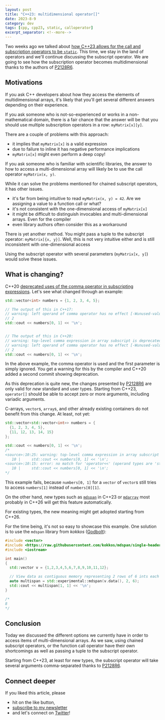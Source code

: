 ```yaml
---
layout: post
title: "C++23: multidimensional operator[]"
date: 2023-8-9
category: dev
tags: [cpp, cpp23, static, calloperator]
excerpt_separator: <!--more-->
---
```

Two weeks ago we talked about [how C++23 allows for the call and subscription operators to be `static`](https://www.sandordargo.com/blog/2023/07/26/cpp23-static-call-and-subscript-operator). This time, we stay in the land of operators and we'll continue discussing the subscript operator. We are going to see how the subscription operator becomes multidimensional thanks to the authors of [P2128R6](https://www.open-std.org/jtc1/sc22/wg21/docs/papers/2021/p2128r6.pdf).

## Motivations

If you ask C++ developers about how they access the elements of multidimensional arrays, it's likely that you'll get several different answers depending on their experience.

If you ask someone who is not-so-experienced or works in a non-mathematical domain, there is a fair chance that the answer will be that you should use multiple subscription operators in a row: `myMatrix[x][y]`.

There are a couple of problems with this approach:
- it implies that `myMatrix[x]` is a valid expression
- due to failure to inline it has negative performance implications
- `myMatrix[x]` might even perform a deep copy!

If you ask someone who is familiar with scientific libraries, the answer to how to access a multi-dimensional array will likely be to use the call operator `myMatrix(x, y)`.

While it can solve the problems mentioned for chained subscript operators, it has other issues.
- it's far from being intuitive to read `myMatrix(x, y) = 42`. Are we assigning a value to a function call or what?
- it's not consistent with the one-dimensional access of `myMatrix[x]`
- it might be difficult to distinguish invocables and multi-dimensional arrays. Even for the compiler
- even library authors often consider this as a workaround

There is yet another method. You might pass a tuple to the subscript operator: `myMatrix[{x, y}]`. Well, this is not very intuitive either and is still inconsistent with one-dimensional access

Using the subscript operator with several parameters (`myMatrix[x, y]`) would solve these issues.

## What is changing?

C++20 [deprecated uses of the comma operator in subscripting expressions](https://www.open-std.org/jtc1/sc22/wg21/docs/papers/2019/p1161r3.html). Let's see what changed through an example:

```cpp
std::vector<int> numbers = {1, 2, 3, 4, 5};

// The output of this in C++17:
// warning: left operand of comma operator has no effect [-Wunused-value]
// 2
std::cout << numbers[0, 1] << '\n';


// The output of this in C++20:  
// warning: top-level comma expression in array subscript is deprecated [-Wcomma-subscript]
// warning: left operand of comma operator has no effect [-Wunused-value]
// 2
std::cout << numbers[0, 1] << '\n';
```

In the above example, the comma operator is used and the first parameter is simply ignored. You get a warning for this by the compiler and C++20 added a second commit showing deprecation.

As this deprecation is quite new, the changes presented by [P2128R6](https://www.open-std.org/jtc1/sc22/wg21/docs/papers/2021/p2128r6.pdf) are only valid for *new* standard and user types. Starting from C++23, `operator[]` should be able to accept zero or more arguments, including variadic arguments.

C-arrays, `vector`s, `array`s, and other already existing containers do not benefit from this change. At least, not yet:

```cpp
std::vector<std::vector<int>> numbers = {
  {1, 2, 3, 4, 5},
  {11, 12, 13, 14, 15}
};

std::cout << numbers[0, 1] << '\n';
/*
<source>:10:25: warning: top-level comma expression in array subscript changed meaning in C++23 [-Wcomma-subscript]
   10 |     std::cout << numbers[0, 1] << '\n';
<source>:10:15: error: no match for 'operator<<' (operand types are 'std::ostream' {aka 'std::basic_ostream<char>'} and '__gnu_cxx::__alloc_traits<std::allocator<std::vector<int> >, std::vector<int> >::value_type' {aka 'std::vector<int>'})
   10 |     std::cout << numbers[0, 1] << '\n';
*/
```

This example fails, because `numbers[0, 1]` for a `vector` of `vector`s still tries to access `numbers[1]` instead of `numbers[0][1]`.

On the other hand, new types such as [`mdspan`](https://www.open-std.org/jtc1/sc22/wg21/docs/papers/2020/p0009r10.html) in C++23 or [`mdarray`](https://www.open-std.org/jtc1/sc22/wg21/docs/papers/2019/p1684r0.pdf) most probably in C++26 will get this feature automatically.

For existing types, the new meaning might get adopted starting from C++26.

For the time being, it's not so easy to showcase this example. One solution is to use the `mdspan` library from *kokkos* ([Godbolt](https://godbolt.org/#g:!((g:!((g:!((h:codeEditor,i:(filename:'1',fontScale:14,fontUsePx:'0',j:1,lang:c%2B%2B,selection:(endColumn:27,endLineNumber:11,positionColumn:27,positionLineNumber:11,selectionStartColumn:27,selectionStartLineNumber:11,startColumn:27,startLineNumber:11),source:'%23include+%3Cvector%3E%0A%23include+%3Chttps://raw.githubusercontent.com/kokkos/mdspan/single-header/mdspan.hpp%3E%0A%23include+%3Ciostream%3E%0A%0Aint+main()%0A%7B%0A++std::vector+v+%3D+%7B1,2,3,4,5,6,7,8,9,10,11,12%7D%3B%0A%0A++//+View+data+as+contiguous+memory+representing+2+rows+of+6+ints+each%0A++auto+multispan+%3D+std::experimental::mdspan(v.data(),+2,+6)%3B%0A++std::cout+%3C%3C+multispan%5B1,+1%5D+%3C%3C+!'%5Cn!'%3B%0A%7D%0A'),l:'5',n:'0',o:'C%2B%2B+source+%231',t:'0')),k:50,l:'4',n:'0',o:'',s:0,t:'0'),(g:!((g:!((h:compiler,i:(compiler:clang_trunk,deviceViewOpen:'1',filters:(b:'0',binary:'1',binaryObject:'1',commentOnly:'0',debugCalls:'1',demangle:'0',directives:'0',execute:'0',intel:'0',libraryCode:'0',trim:'1'),flagsViewOpen:'1',fontScale:14,fontUsePx:'0',j:1,lang:c%2B%2B,libs:!((name:fmt,ver:trunk)),options:'-std%3Dc%2B%2B2b',overrides:!(),selection:(endColumn:1,endLineNumber:1,positionColumn:1,positionLineNumber:1,selectionStartColumn:1,selectionStartLineNumber:1,startColumn:1,startLineNumber:1),source:1),l:'5',n:'0',o:'+x86-64+clang+(trunk)+(Editor+%231)',t:'0')),k:50,l:'4',m:50,n:'0',o:'',s:0,t:'0'),(g:!((h:output,i:(editorid:1,fontScale:14,fontUsePx:'0',j:1,wrap:'1'),l:'5',n:'0',o:'Output+of+x86-64+clang+(trunk)+(Compiler+%231)',t:'0')),header:(),l:'4',m:50,n:'0',o:'',s:0,t:'0')),k:50,l:'3',n:'0',o:'',t:'0')),l:'2',n:'0',o:'',t:'0')),version:4)):


```cpp
#include <vector>
#include <https://raw.githubusercontent.com/kokkos/mdspan/single-header/mdspan.hpp>
#include <iostream>

int main()
{
  std::vector v = {1,2,3,4,5,6,7,8,9,10,11,12};

  // View data as contiguous memory representing 2 rows of 6 ints each
  auto multispan = std::experimental::mdspan(v.data(), 2, 6);
  std::cout << multispan[1, 1] << '\n';
}

/*
8
*/
```

## Conclusion

Today we discussed the different options we currently have in order to access items of multi-dimensional arrays. As we saw, using chained subscript operators, or the function call operator have their own shortcomings as well as passing a tuple to the subscript operator.

Starting from C++23, at least for new types, the subscript operator will take several arguments comma-separated thanks to [P2128R6](https://www.open-std.org/jtc1/sc22/wg21/docs/papers/2021/p2128r6.pdf).

## Connect deeper

If you liked this article, please 
- hit on the like button,  
- [subscribe to my newsletter](http://eepurl.com/gvcv1j) 
- and let's connect on [Twitter](https://twitter.com/SandorDargo)!
